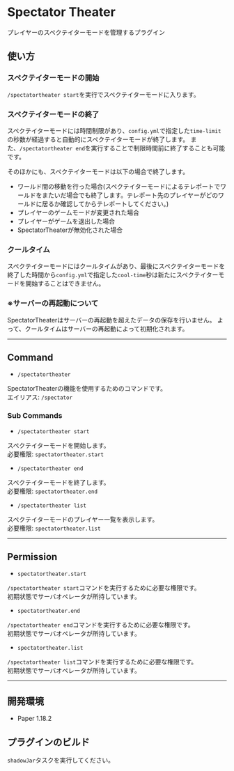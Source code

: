 # Spectator Theater
プレイヤーのスペクテイターモードを管理するプラグイン

## 使い方

### スペクテイターモードの開始

`/spectatortheater start`を実行でスペクテイターモードに入ります。

### スペクテイターモードの終了

スペクテイターモードには時間制限があり、`config.yml`で指定した`time-limit`の秒数が経過すると自動的にスペクテイターモードが終了します。
また、`/spectatortheater end`を実行することで制限時間前に終了することも可能です。

そのほかにも、スペクテイターモードは以下の場合で終了します。
- ワールド間の移動を行った場合(スペクテイターモードによるテレポートでワールドをまたいだ場合でも終了します。テレポート先のプレイヤーがどのワールドに居るか確認してからテレポートしてください。)
- プレイヤーのゲームモードが変更された場合
- プレイヤーがゲームを退出した場合
- SpectatorTheaterが無効化された場合

### クールタイム

スペクテイターモードにはクールタイムがあり、最後にスペクテイターモードを終了した時間から`config.yml`で指定した`cool-time`秒は新たにスペクテイターモードを開始することはできません。

### ※サーバーの再起動について

SpectatorTheaterはサーバーの再起動を超えたデータの保存を行いません。
よって、クールタイムはサーバーの再起動によって初期化されます。

---

## Command

- `/spectatortheater`

SpectatorTheaterの機能を使用するためのコマンドです。  
エイリアス: `/spectator`

### Sub Commands

- `/spectatortheater start`

スペクテイターモードを開始します。  
必要権限: `spectatortheater.start`

- `/spectatortheater end`

スペクテイターモードを終了します。  
必要権限: `spectatortheater.end`

- `/spectatortheater list`

スペクテイターモードのプレイヤー一覧を表示します。  
必要権限: `spectatortheater.list`

---

## Permission

- `spectatortheater.start`

`/spectatortheater start`コマンドを実行するために必要な権限です。  
初期状態でサーバオペレータが所持しています。

- `spectatortheater.end`

`/spectatortheater end`コマンドを実行するために必要な権限です。  
初期状態でサーバオペレータが所持しています。

- `spectatortheater.list`

`/spectatortheater list`コマンドを実行するために必要な権限です。  
初期状態でサーバオペレータが所持しています。

---

## 開発環境
- Paper 1.18.2

## プラグインのビルド

`shadowJar`タスクを実行してください。

